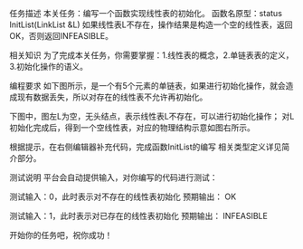任务描述
本关任务：编写一个函数实现线性表的初始化。
函数名原型：status InitList(LinkList &L)
如果线性表L不存在，操作结果是构造一个空的线性表，返回OK，否则返回INFEASIBLE。

相关知识
为了完成本关任务，你需要掌握：1.线性表的概念，2.单链表表的定义，3.初始化操作的语义。

编程要求
如下图所示，是一个有5个元素的单链表，如果进行初始化操作，就会造成现有数据丢失，所以对存在的线性表不允许再初始化。


下图中，图左L为空，无头结点，表示线性表L不存在，可以进行初始化操作；
对L初始化完成后，得到一个空线性表，对应的物理结构示意如图右所示。
                               

根据提示，在右侧编辑器补充代码，完成函数InitList的编写
相关类型定义详见简介部分。

测试说明
平台会自动提供输入，对你编写的代码进行测试：

测试输入：0，此时表示对不存在的线性表初始化
预期输出：
OK

测试输入：1，此时表示对已存在的线性表初始化
预期输出：
INFEASIBLE

开始你的任务吧，祝你成功！